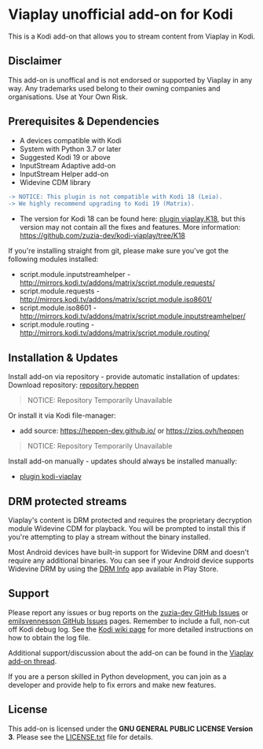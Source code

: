 ﻿# Viaplay unofficial add-on for Kodi
This is a Kodi add-on that allows you to stream content from Viaplay in Kodi.

## Disclaimer ##
This add-on is unoffical and is not endorsed or supported by Viaplay in any way. Any trademarks used belong to their owning companies and organisations. Use at Your Own Risk.

## Prerequisites & Dependencies ##
 * A devices compatible with Kodi
 * System with Python 3.7 or later
 * Suggested Kodi 19 or above
 * InputStream Adaptive add-on
 * InputStream Helper add-on
 * Widevine CDM library

```diff
-> NOTICE: This plugin is not compatible with Kodi 18 (Leia).
-> We highly recommend upgrading to Kodi 19 (Matrix).
```
 * The version for Kodi 18 can be found here: [plugin viaplay.K18](https://github.com/zuzia-dev/kodi-viaplay/archive/refs/heads/K18.zip), but this version may not contain all the fixes and features. More information: https://github.com/zuzia-dev/kodi-viaplay/tree/K18


If you're installing straight from git, please make sure you've got the following modules installed:
 * script.module.inputstreamhelper - http://mirrors.kodi.tv/addons/matrix/script.module.requests/
 * script.module.requests - http://mirrors.kodi.tv/addons/matrix/script.module.iso8601/
 * script.module.iso8601 - http://mirrors.kodi.tv/addons/matrix/script.module.inputstreamhelper/
 * script.module.routing - http://mirrors.kodi.tv/addons/matrix/script.module.routing/
 
## Installation & Updates ##
Install add-on via repository - provide automatic installation of updates:
Download repository: [repository.heppen](https://github.com/heppen-dev/repository.heppen/raw/main/repository.heppen.zip)
> NOTICE: Repository Temporarily Unavailable

Or install it via Kodi file-manager:
 - add source: https://heppen-dev.github.io/ or https://zips.ovh/heppen
> NOTICE: Repository Temporarily Unavailable

Install add-on manually - updates should always be installed manually:
- [plugin kodi-viaplay](https://github.com/zuzia-dev/kodi-viaplay/archive/refs/heads/master.zip)

## DRM protected streams ##
Viaplay's content is DRM protected and requires the proprietary decryption module Widevine CDM for playback. You will be prompted to install this if you're attempting to play a stream without the binary installed.
 
Most Android devices have built-in support for Widevine DRM and doesn't require any additional binaries. You can see if your Android device supports Widevine DRM by using the [DRM Info](https://play.google.com/store/apps/details?id=com.androidfung.drminfo) app available in Play Store.

## Support ##
Please report any issues or bug reports on the [zuzia-dev GitHub Issues](https://github.com/zuzia-dev/kodi-viaplay/issues) or
[emilsvennesson GitHub Issues](https://github.com/emilsvennesson/kodi-viaplay/issues) pages. Remember to include a full, non-cut off Kodi debug log. See the [Kodi wiki page](http://kodi.wiki/view/Log_file/Advanced) for more detailed instructions on how to obtain the log file.

Additional support/discussion about the add-on can be found in the [Viaplay add-on thread](https://forum.kodi.tv/showthread.php?tid=286387).

If you are a person skilled in Python development, you can join as a developer and provide help to fix errors and make new features.

## License ##
This add-on is licensed under the **GNU GENERAL PUBLIC LICENSE Version 3**. Please see the [LICENSE.txt](LICENSE.txt) file for details.
